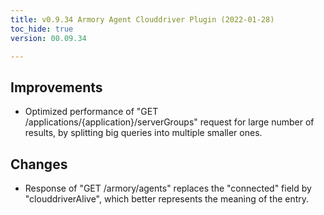 ```yaml
---
title: v0.9.34 Armory Agent Clouddriver Plugin (2022-01-28)
toc_hide: true
version: 00.09.34

---
```


## Improvements
* Optimized performance of "GET /applications/{application}/serverGroups" request for large number of results, by splitting big queries into multiple smaller ones.

## Changes
* Response of "GET /armory/agents" replaces the "connected" field by "clouddriverAlive", which better represents the meaning of the entry. 
